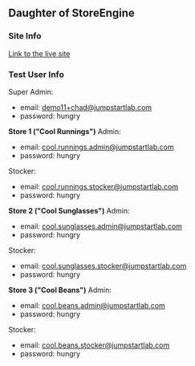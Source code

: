 ## Daughter of StoreEngine

### Site Info

[Link to the live site](http://daughterofstoreengine.herokuapp.com/ "Daughter of Store Engine")

### Test User Info

Super Admin:
 - email: demo11+chad@jumpstartlab.com
 - password: hungry
 
**Store 1 ("Cool Runnings")**
Admin:
 - email: cool.runnings.admin@jumpstartlab.com
 - password: hungry

Stocker:
 - email: cool.runnings.stocker@jumpstartlab.com
 - password: hungry


**Store 2 ("Cool Sunglasses")**
Admin:
 - email: cool.sunglasses.admin@jumpstartlab.com
 - password: hungry

Stocker:
 - email: cool.sunglasses.stocker@jumpstartlab.com
 - password: hungry


**Store 3 ("Cool Beans")**
Admin:
 - email: cool.beans.admin@jumpstartlab.com
 - password: hungry

Stocker:
 - email: cool.beans.stocker@jumpstartlab.com
 - password: hungry

